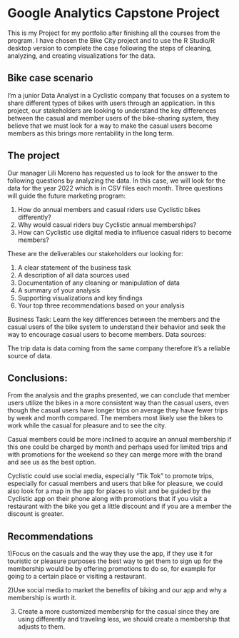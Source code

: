 # Google Analytics Capstone Project
This is my Project for my portfolio after finishing all the courses from the program. I have chosen the Bike City project and to use the R Studio/R desktop version to complete the case following the steps of cleaning, analyzing, and creating visualizations for the data.

## Bike case scenario
I’m a junior Data Analyst in a Cyclistic company that focuses on a system to share different types of bikes with users through an application. In this project, our stakeholders are looking to understand the key differences between the casual and member users of the bike-sharing system, they believe that we must look for a way to make the casual users become members as this brings more rentability in the long term.
## The project
Our manager Lili Moreno has requested us to look for the answer to the following questions by analyzing the data. In this case, we will look for the data for the year 2022 which is in CSV files each month. 
Three questions will guide the future marketing program: 
1. How do annual members and casual riders use Cyclistic bikes differently?
 2. Why would casual riders buy Cyclistic annual memberships? 
3. How can Cyclistic use digital media to influence casual riders to become members?

These are the deliverables our stakeholders our looking for:
1. A clear statement of the business task
2. A description of all data sources used
3. Documentation of any cleaning or manipulation of data
4. A summary of your analysis
5. Supporting visualizations and key findings
6. Your top three recommendations based on your analysis
   
Business Task:
Learn the key differences between the members and the casual users of the bike system to understand their behavior and seek the way to encourage casual users to become members.
Data sources:

The trip data is data coming from the same company therefore it’s a reliable source of data.

## Conclusions:
From the analysis and the graphs presented, we can conclude that member users utilize the bikes in a more consistent way than the casual users, even though the casual users have longer trips on average they have fewer trips by week and month compared. The members most likely use the bikes to work while the casual for pleasure and to see the city. 

Casual members could be more inclined to acquire an annual membership if this one could be  charged by month and perhaps used for limited trips and with promotions for the weekend so they can merge more with the brand and see us as the best option.

Cyclistic could use social media, especially “Tik Tok” to promote trips, especially for casual members and users that bike for pleasure, we could also look for a map in the app for places to visit and be guided by the Cyclistic app on their phone along with promotions that if you visit a restaurant with the bike you get a little discount and if you are a member the discount is greater. 
## Recommendations 
1)Focus on the casuals and the way they use the app, if they use it for touristic or pleasure purposes the best way to get them to sign up for the membership would be by offering promotions to do so, for example for going to a certain place or visiting a restaurant.

2)Use social media to market the benefits of biking and our app and why a membership is worth it.

3) Create a  more customized membership for the casual since they are using differently and traveling less, we should create a membership that adjusts to them.

